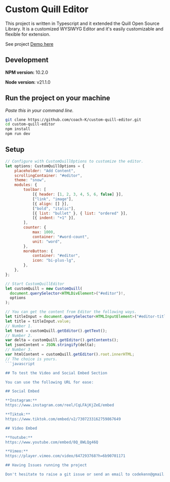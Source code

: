 # Custom Quill Editor

This project is written in Typescript and it extended the Quill Open Source Library.
It is a customized WYSIWYG Editor and it's easily customizable and flexible for extension.

See project [Demo here](https://www.github.io/custom-quill-editor/demo/)

## Development

**NPM version:** 10.2.0

**Node version:** v21.1.0

## Run the project on your machine

_Paste this in your command line._

```sh
git clone https://github.com/coach-K/custom-quill-editor.git
cd custom-quill-editor
npm install
npm run dev
```

## Setup

````javascript
// Configure with CustomQuillOptions to customize the editor.
let options: CustomQuillOptions = {
    placeholder: "Add Content",
    scrollingContainer: "#editor",
    theme: "snow",
    modules: {
        toolbar: [
            [{ header: [1, 2, 3, 4, 5, 6, false] }],
            ["link", "image"],
            [{ align: [] }],
            ["bold", "italic"],
            [{ list: "bullet" }, { list: "ordered" }],
            [{ indent: "+1" }],
        ],
        counter: {
            max: 1000,
            container: "#word-count",
            unit: "word",
        },
        moreButton: {
            container: "#editor",
            icon: "bi-plus-lg",
        },
    },
};

// Start CustomQuillEditor
let customQuill = new CustomQuill(
  document.querySelector<HTMLDivElement>("#editor")!,
  options
);

// You can get the content from Editor the following ways.
let titleInput = document.querySelector<HTMLInputElement>("#editor-title")!;
let title = titleInput.value;
// Number 1.
let text = customQuill.getEditor().getText();
// Number 2.
var delta = customQuill.getEditor().getContents();
let jsonContent = JSON.stringify(delta);
// Number 3.
var htmlContent = customQuill.getEditor().root.innerHTML;
// The choice is yours.
```javascript

## To test the Video and Social Embed Section

You can use the following URL for ease:

## Social Embed

**Instagram:**
https://www.instagram.com/reel/CqLFAjKjZeE/embed

**Tiktok:**
https://www.tiktok.com/embed/v2/7307233162759867649

## Video Embed

**Youtube:**
https://www.youtube.com/embed/8Q_8WLQg46Q

**Vimeo:**
https://player.vimeo.com/video/647293768?h=6b90701171

## Having Issues running the project

Don't hesitate to raise a git issue or send an email to codekenn@gmail.com
````
